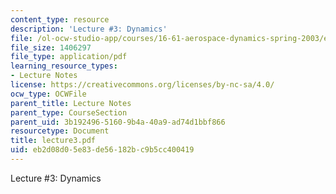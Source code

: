 ```yaml
---
content_type: resource
description: 'Lecture #3: Dynamics'
file: /ol-ocw-studio-app/courses/16-61-aerospace-dynamics-spring-2003/eb2d08d05e83de56182bc9b5cc400419_lecture3.pdf
file_size: 1406297
file_type: application/pdf
learning_resource_types:
- Lecture Notes
license: https://creativecommons.org/licenses/by-nc-sa/4.0/
ocw_type: OCWFile
parent_title: Lecture Notes
parent_type: CourseSection
parent_uid: 3b192496-5160-9b4a-40a9-ad74d1bbf866
resourcetype: Document
title: lecture3.pdf
uid: eb2d08d0-5e83-de56-182b-c9b5cc400419
---
```

Lecture #3: Dynamics